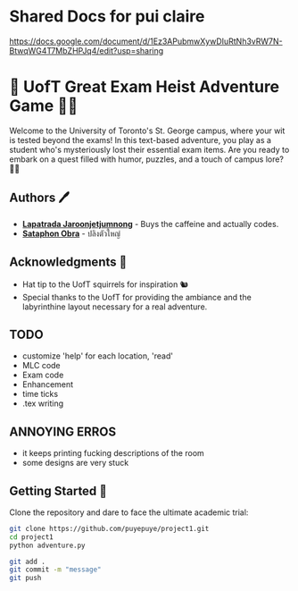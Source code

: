 # Shared Docs for pui claire
https://docs.google.com/document/d/1Ez3APubmwXywDIuRtNh3vRW7N-BtwqWG4T7MbZHPJq4/edit?usp=sharing
# 🏫 UofT Great Exam Heist Adventure Game 🕵️‍♂️

Welcome to the University of Toronto's St. George campus, where your wit is tested beyond the exams! In this text-based adventure, you play as a student who's mysteriously lost their essential exam items. Are you ready to embark on a quest filled with humor, puzzles, and a touch of campus lore? 📜✨

## Authors 🖊️

- **[Lapatrada Jaroonjetjumnong](https://github.com/help)**  - Buys the caffeine and actually codes.
- **[Sataphon Obra](https://github.com/puyepuye)** - ปลิงตัวใหญ่

## Acknowledgments 🙌

- Hat tip to the UofT squirrels for inspiration 🐿️
- Special thanks to the UofT for providing the ambiance and the labyrinthine layout necessary for a real adventure.

## TODO
- customize 'help' for each location, 'read'
- MLC code
- Exam code
- Enhancement
- time ticks
- .tex writing

## ANNOYING ERROS
- it keeps printing fucking descriptions of the room
- some designs are very stuck
## Getting Started 🚀

Clone the repository and dare to face the ultimate academic trial:

```bash
git clone https://github.com/puyepuye/project1.git
cd project1
python adventure.py

git add .
git commit -m "message"
git push

